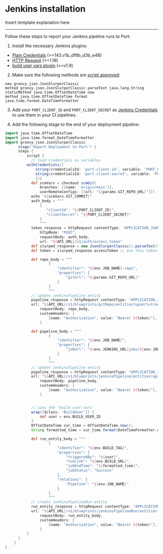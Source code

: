 # Jenkins installation

Insert template explanation here

---

Follow these steps to report your Jenkins pipeline runs to Port:
1. Install the necessary Jenkins plugins:
- [Plain Credentials](https://plugins.jenkins.io/credentials-binding/) (>=143.v1b_df8b_d3b_e48)
- [HTTP Request](https://plugins.jenkins.io/http_request/) (>=1.16)
- [build user vars plugin](https://plugins.jenkins.io/build-user-vars-plugin/) (>=v1.9)

2. Make sure the following methods are [script approved](https://www.jenkins.io/doc/book/managing/script-approval/):

```
new groovy.json.JsonSlurperClassic
method groovy.json.JsonSlurperClassic parseText java.lang.String
staticMethod java.time.OffsetDateTime now
method java.time.OffsetDateTime format java.time.format.DateTimeFormatter
```


3. Add your `PORT_CLIENT_ID` and `PORT_CLIENT_SECRET` as [Jenkins Credentials](https://www.jenkins.io/doc/book/using/using-credentials/) to use them in your CI pipelines.

4. Add the following stage to the end of your deployment pipeline:

```groovy
import java.time.OffsetDateTime
import java.time.format.DateTimeFormatter
import groovy.json.JsonSlurperClassic
      stage('Report Deployment to Port') {
      steps {
          script {
            // load credentials as variables 
          withCredentials([
              string(credentialsId: 'port-client-id', variable: 'PORT_CLIENT_ID'),
              string(credentialsId: 'port-client-secret', variable: 'PORT_CLIENT_SECRET')
              ]){
            def scmVars = checkout scmGit(
                branches: [[name: 'origin/main']],
                userRemoteConfigs: [[url: "${params.GIT_REPO_URL}"]])
            echo "${scmVars.GIT_COMMIT}"
            auth_body = """
                {
                   "clientId": "${PORT_CLIENT_ID}",
                   "clientSecret": "${PORT_CLIENT_SECRET}"
                }
                """
            token_response = httpRequest contentType: 'APPLICATION_JSON',
                httpMode: "POST",
                requestBody: auth_body,
                url: "${API_URL}/v1/auth/access_token"
            def slurped_response = new JsonSlurperClassic().parseText(token_response.content)
            def token = slurped_response.accessToken // Use this token for authentication with Port

            def repo_body = """
                    {
                        "identifier": "${env.JOB_NAME}-repo",
                        "properties": {
                            "gitUrl": "${params.GIT_REPO_URL}"
                        }
                    }
                    """
            // update jenkinsPipeline entity
            pipeline_response = httpRequest contentType: "APPLICATION_JSON", httpMode: "POST",
            url: "${API_URL}/v1/blueprints/gitRepo/entities?upsert=true&validation_only=false&merge=true",
                requestBody: repo_body,
                customHeaders: [
                    [name: "Authorization", value: "Bearer ${token}"],
                ]            

            def pipeline_body = """
                    {
                        "identifier": "${env.JOB_NAME}",
                        "properties": {
                            "jobUrl": "${env.JENKINS_URL}jobs/${env.JOB_NAME}"
                        }
                    }
                    """
            // update jenkinsPipeline entity
            pipeline_response = httpRequest contentType: "APPLICATION_JSON", httpMode: "POST",
            url: "${API_URL}/v1/blueprints/jenkinsPipeline/entities?upsert=true&validation_only=false&merge=true",
                requestBody: pipeline_body,
                customHeaders: [
                    [name: "Authorization", value: "Bearer ${token}"],
                ]            


            // uses the 'build user vars` 
            wrap([$class: 'BuildUser']) {
                def user = env.BUILD_USER_ID
            }
            OffsetDateTime cur_time = OffsetDateTime.now();
            String formatted_time = cur_time.format(DateTimeFormatter.ofPattern("yyyy-MM-dd'T'HH:mm:ssXXX"));

            def run_entity_body = """
                    {
                        "identifier": "${env.BUILD_TAG}",
                        "properties": {
                            "triggeredBy": "${user}",
                            "runLink": "${env.BUILD_URL}",
                            "jobEndTime": "${formatted_time}",
                            "jobStatus": "Success"
                        },
                        "relations": {
                            "Pipeline": "${env.JOB_NAME}"
                        }
                    }
                    """
            // create jenkinsPipelineRun entity
            run_entity_response = httpRequest contentType: "APPLICATION_JSON", httpMode: "POST",
            url: "${API_URL}/v1/blueprints/jenkinsPipelineRun/entities?upsert=true&validation_only=false&merge=true",
                requestBody: run_entity_body,
                customHeaders: [
                    [name: "Authorization", value: "Bearer ${token}"],
                ]
          }
      }
    }
}
```
